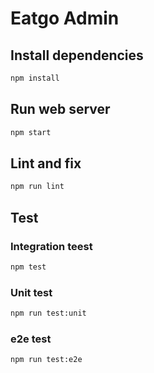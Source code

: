 # Eatgo Admin

## Install dependencies

```bash
npm install
```

## Run web server

```bash
npm start
```

## Lint and fix

```bash
npm run lint
```

## Test

### Integration teest

```bash
npm test
```

### Unit test

```bash
npm run test:unit
```

### e2e test

```bash
npm run test:e2e
```
